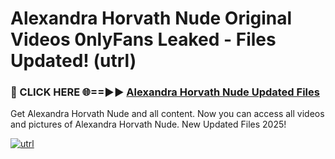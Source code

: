 # Alexandra Horvath Nude Original Videos 0nlyFans Leaked - Files Updated! (utrl)

<h3>🔴 CLICK HERE 🌐==►► <a href="https://tinyurl.com/52m3yx9h" rel="nofollow">Alexandra Horvath Nude Updated Files</a></h3>

Get Alexandra Horvath Nude and all content. Now you can access all videos and pictures of Alexandra Horvath Nude. New Updated Files 2025!

[![utrl](https://i.imgur.com/TnHtlc8.gif)](https://tinyurl.com/52m3yx9h)

